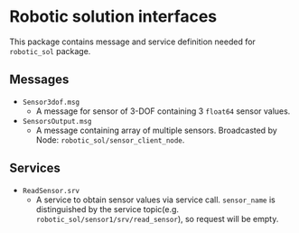 # Robotic solution interfaces
This package contains message and service definition needed for `robotic_sol` package.

## Messages
* `Sensor3dof.msg`
  - A message for sensor of 3-DOF containing 3 `float64` sensor values.
* `SensorsOutput.msg`
  - A message containing array of multiple sensors. Broadcasted by Node: `robotic_sol/sensor_client_node`.

## Services
* `ReadSensor.srv`
  - A service to obtain sensor values via service call. `sensor_name` is distinguished by the service topic(e.g. `robotic_sol/sensor1/srv/read_sensor`), so request will be empty.
